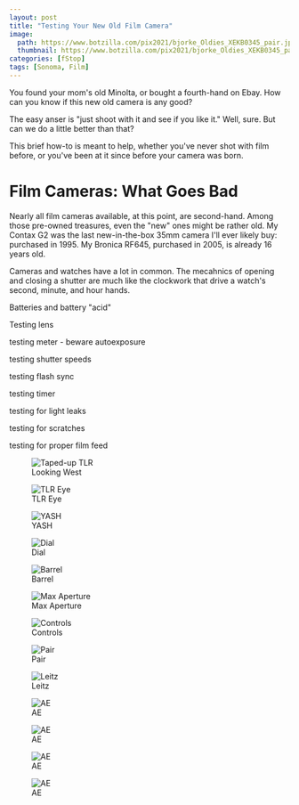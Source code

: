 ```yaml
---
layout: post
title: "Testing Your New Old Film Camera"
image:
  path: https://www.botzilla.com/pix2021/bjorke_Oldies_XEKB0345_pair.jpg
  thumbnail: https://www.botzilla.com/pix2021/bjorke_Oldies_XEKB0345_pair.jpg
categories: [fStop]
tags: [Sonoma, Film]
---
```


You found your mom's old Minolta, or bought a fourth-hand on Ebay. How can you know if this new old camera is any good?

The easy anser is "just shoot with it and see if you like it." Well, sure. But can we do a little better than that?

This brief how-to is meant to help, whether you've never shot with film before, or you've been at it since before your camera was born.

<!--more-->

# Film Cameras: What Goes Bad

Nearly all film cameras available, at this point, are second-hand. Among those pre-owned treasures, even the "new" ones might be rather old. My Contax G2 was the last new-in-the-box 35mm camera I'll ever likely buy: purchased in 1995. My Bronica RF645, purchased in 2005, is already 16 years old. 

Cameras and watches have a lot in common. The mecahnics of opening and closing a shutter are much like the clockwork that drive a watch's second, minute, and hour hands. 

Batteries and battery "acid"

Testing lens

testing meter - beware autoexposure

testing shutter speeds

testing flash sync

testing timer

testing for light leaks

testing for scratches

testing for proper film feed

<figure class="align-center">
<img alt="Taped-up TLR" src="https://botzilla.com/pix2021/bjorke_Oldies_XEKB0320_y0.jpg">
<figcaption>Looking West</figcaption>
</figure>

<figure class="align-center">
<img alt="TLR Eye" src="https://botzilla.com/pix2021/bjorke_Oldies_XEKB0322_y1.jpg">
<figcaption>TLR Eye</figcaption>
</figure>

<figure class="align-center">
<img alt="YASH" src="https://botzilla.com/pix2021/bjorke_Oldies_XEKB0332_y2.jpg">
<figcaption>YASH</figcaption>
</figure>

<figure class="align-center">
<img alt="Dial" src="https://botzilla.com/pix2021/bjorke_Oldies_XEKB0335_y3.jpg">
<figcaption>Dial</figcaption>
</figure>

<figure class="align-center">
<img alt="Barrel" src="https://botzilla.com/pix2021/bjorke_Oldies_XEKB0365_y4.jpg">
<figcaption>Barrel</figcaption>
</figure>

<figure class="align-center">
<img alt="Max Aperture" src="https://botzilla.com/pix2021/bjorke_Oldies_XEKB0338_nik1.jpg">
<figcaption>Max Aperture</figcaption>
</figure>

<figure class="align-center">
<img alt="Controls" src="https://botzilla.com/pix2021/bjorke_Oldies_XEKB0351_nik2.jpg">
<figcaption>Controls</figcaption>
</figure>

<figure class="align-center">
<img alt="Pair" src="https://botzilla.com/pix2021/bjorke_Oldies_XEKB0345_pair.jpg">
<figcaption>Pair</figcaption>
</figure>

<figure class="align-center">
<img alt="Leitz" src="https://botzilla.com/pix2021/bjorke_Oldies_XEKB0351_leitz.jpg">
<figcaption>Leitz</figcaption>
</figure>

<figure class="align-center">
<img alt="AE" src="https://botzilla.com/pix2021/bjorke_Oldies_XEKB0363_ae.jpg">
<figcaption>AE</figcaption>
</figure>

<figure class="align-center">
<img alt="AE" src="https://botzilla.com/pix2021/bjorke-2021-021-092-nikSpeed-001.jpg">
<figcaption>AE</figcaption>
</figure>

<figure class="align-center">
<img alt="AE" src="https://botzilla.com/pix2021/bjorke-2021-021-092-nikSpeed-002.jpg">
<figcaption>AE</figcaption>
</figure>

<figure class="align-center">
<img alt="AE" src="https://botzilla.com/pix2021/2021-021-092-nikSpeed-006.jpg">
<figcaption>AE</figcaption>
</figure>
